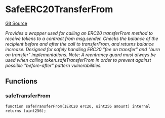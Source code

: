 # SafeERC20TransferFrom
[Git Source](https://github.com/ava-labs/teleporter/blob/4e46f28c075e9bfc858fb8bbe266f5b4cb45a0be/src/Teleporter/SafeERC20TransferFrom.sol)

*Provides a wrapper used for calling an ERC20 transferFrom method
to receive tokens to a contract from msg.sender.
Checks the balance of the recipient before and after the call to transferFrom, and
returns balance increase. Designed for safely handling ERC20 "fee on transfer" and "burn on transfer" implementations.
Note: A reentrancy guard must always be used when calling token.safeTransferFrom in order to
prevent against possible "before-after" pattern vulnerabilities.*


## Functions
### safeTransferFrom


```solidity
function safeTransferFrom(IERC20 erc20, uint256 amount) internal returns (uint256);
```

